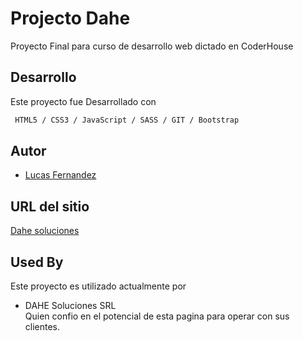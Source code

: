 
# Projecto Dahe

Proyecto Final para curso de desarrollo web dictado en CoderHouse


## Desarrollo 

Este proyecto fue Desarrollado con

```bash
 HTML5 / CSS3 / JavaScript / SASS / GIT / Bootstrap
```


## Autor

- [Lucas Fernandez](https://github.com/LucasFernandez11)


## URL del sitio

[Dahe soluciones](http://dahe-soluciones.000webhostapp.com/)


## Used By

Este proyecto es utilizado actualmente por

- DAHE Soluciones SRL </br>
Quien confio en el potencial de esta pagina para operar con sus clientes.

